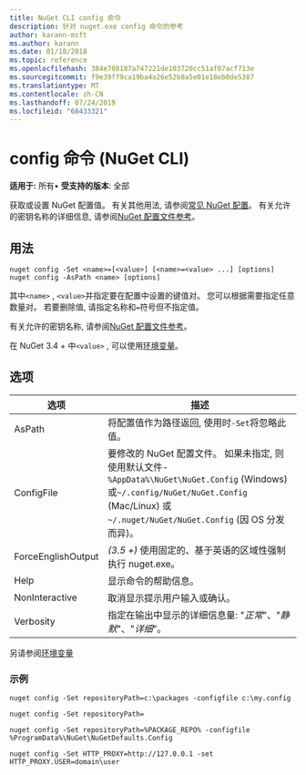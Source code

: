 ```yaml
---
title: NuGet CLI config 命令
description: 针对 nuget.exe config 命令的参考
author: karann-msft
ms.author: karann
ms.date: 01/18/2018
ms.topic: reference
ms.openlocfilehash: 384e708187a747221de103720cc51af07acf713e
ms.sourcegitcommit: f9e39ff9ca19ba4a26e52b8a5e01e18eb0de5387
ms.translationtype: MT
ms.contentlocale: zh-CN
ms.lasthandoff: 07/24/2019
ms.locfileid: "68433321"
---
```

# <a name="config-command-nuget-cli"></a>config 命令 (NuGet CLI)

**适用于:** 所有&bullet; **受支持的版本**: 全部

获取或设置 NuGet 配置值。 有关其他用法, 请参阅[常见 NuGet 配置](../../consume-packages/configuring-nuget-behavior.md)。 有关允许的密钥名称的详细信息, 请参阅[NuGet 配置文件参考](../nuget-config-file.md)。

## <a name="usage"></a>用法

```cli
nuget config -Set <name>=[<value>] [<name>=<value> ...] [options]
nuget config -AsPath <name> [options]
```

其中`<name>` , `<value>`并指定要在配置中设置的键值对。 您可以根据需要指定任意数量对。 若要删除值, 请指定名称和`=`符号但不指定值。

有关允许的密钥名称, 请参阅[NuGet 配置文件参考](../nuget-config-file.md)。

在 NuGet 3.4 + 中`<value>` , 可以使用[环境变量](cli-ref-environment-variables.md)。

## <a name="options"></a>选项

| 选项 | 描述 |
| --- | --- |
| AsPath | 将配置值作为路径返回, 使用时`-Set`将忽略此值。 |
| ConfigFile | 要修改的 NuGet 配置文件。 如果未指定, 则使用默认文件-`%AppData%\NuGet\NuGet.Config` (Windows) 或`~/.config/NuGet/NuGet.Config` (Mac/Linux) 或`~/.nuget/NuGet/NuGet.Config` (因 OS 分发而异)。|
| ForceEnglishOutput | *(3.5 +)* 使用固定的、基于英语的区域性强制执行 nuget.exe。 |
| Help | 显示命令的帮助信息。 |
| NonInteractive | 取消显示提示用户输入或确认。 |
| Verbosity | 指定在输出中显示的详细信息量: "*正常*"、"*静默*"、"*详细*"。 |

另请参阅[环境变量](cli-ref-environment-variables.md)

### <a name="examples"></a>示例

```cli
nuget config -Set repositoryPath=c:\packages -configfile c:\my.config

nuget config -Set repositoryPath=

nuget config -Set repositoryPath=%PACKAGE_REPO% -configfile %ProgramData%\NuGet\NuGetDefaults.Config

nuget config -Set HTTP_PROXY=http://127.0.0.1 -set HTTP_PROXY.USER=domain\user
```

